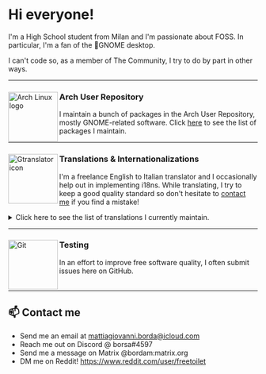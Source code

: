 # Hi everyone!

I'm a High School student from Milan and I'm passionate about FOSS. In particular, I'm a fan of the 👣GNOME desktop.


I can't code so, as a member of The Community, I try to do by part in other ways.

***
<div>
  
  <img align="left" width="100" height="100" src="https://upload.wikimedia.org/wikipedia/commons/a/a5/Archlinux-icon-crystal-64.svg" alt="Arch Linux logo">
  

  ### Arch User Repository
  I maintain a bunch of packages in the Arch User Repository, mostly GNOME-related software. Click [here](https://aur.archlinux.org/packages?SeB=m&K=bordam) to see the list of packages I maintain.
</div>

***
<div>
  <img align="left" width="100" height="100" src="https://gitlab.gnome.org/GNOME/gtranslator/-/raw/master/data/icons/hicolor/scalable/apps/org.gnome.Gtranslator.svg" alt="Gtranslator icon">
  
  ### Translations & Internationalizations
  I'm a freelance English to Italian translator and I occasionally help out in implementing i18ns. While translating, I try to keep a good quality standard so don't hesitate to [contact me](https://github.com/bordam#-contact-me) if you find a mistake!
  <details>
    <summary>Click here to see the list of translations I currently maintain.</summary>
    <ul>
      <li><a href="https://gitlab.gnome.org/YaLTeR/identity">Identity</a>, with @PolpOnline's collaboration</li>
      <li><a href="https://github.com/mjakeman/extension-manager">Extension Manager</a></li>
      <li><a href="https://github.com/dusansimic/dynamic-wallpaper">Dynamic Wallpaper</a></li>
      <li><a href="https://github.com/Taiko2k/Avvie">Avvie</a></li>
      <li><a href="https://github.com/lakoliu/Furtherance">Furtherance</a></li>
      <li><a href="https://github.com/GeopJr/Collision">Collision</a></li>
      <li><a href="https://github.com/TenderOwl/Frog">Frog</a></li>
      <li><a href="https://github.com/bottlesdevs/Bottles">Bottles</a> (contributor)</li>
      <li><a href="https://github.com/rafatosta/zapzap">ZapZap</a></li>
      <li><a href="https://github.com/crystal-linux/amethyst">Amethyst</a></li>
      <li><a href="https://github.com/eneshecan/whatsapp-for-linux">Whatsapp for Linux</a></li>
      <li><a href="https://github.com/nlogozzo/NickvisionMoney">Money</a></li>
      <li><a href="https://github.com/yattee/yattee">Yattee</a></li>
      <li><a href="https://gitlab.com/posidon_software/paper">Paper</a></li>
      <li><a href="https://gitlab.com/TheEvilSkeleton/Upscaler">Upscaler</a></li>
    </ul>
</details>
</div>

***
<div>
  <img align="left" width="100" height="100" src="https://upload.wikimedia.org/wikipedia/commons/3/3f/Git_icon.svg" alt="Git">
  
  ### Testing
  In an effort to improve free software quality, I often submit issues here on GitHub.<br/><br/>
</div>

***

## 📫 Contact me
- Send me an email at [mattiagiovanni.borda@icloud.com](mailto:mattiagiovanni.borda@icloud.com)
- Reach me out on Discord @ borsa#4597
- Send me a message on Matrix @bordam:matrix.org
- DM me on Reddit! https://www.reddit.com/user/freetoilet
